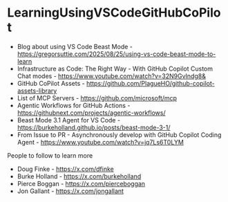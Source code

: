 # LearningUsingVSCodeGitHubCoPilot

- Blog about using VS Code Beast Mode - https://gregorsuttie.com/2025/08/25/using-vs-code-beast-mode-to-learn
- Infrastructure as Code: The Right Way - With GitHub Copilot Custom Chat modes - https://www.youtube.com/watch?v=32N9GvIndg8&
- GitHub CoPilot Assets - https://github.com/PlagueHO/github-copilot-assets-library
- List of MCP Servers - https://github.com/microsoft/mcp
- Agentic Workflows for GitHub Actions - https://githubnext.com/projects/agentic-workflows/
- Beast Mode 3.1 Agent for VS Code - https://burkeholland.github.io/posts/beast-mode-3-1/
- From Issue to PR - Asynchronously develop with GitHub Copilot Coding Agent - https://www.youtube.com/watch?v=jq7Ls6T0LYM


People to follow to learn more


- Doug Finke - https://x.com/dfinke
- Burke Holland - https://x.com/burkeholland
- Pierce Boggan - https://x.com/pierceboggan
- Jon Gallant - https://x.com/jongallant
